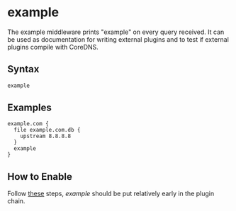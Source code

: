 # example

The example middleware prints "example" on every query received. It can be used as documentation for
writing external plugins and to test if external plugins compile with CoreDNS.

## Syntax

~~~ txt
example
~~~

## Examples

``` corefile
example.com {
  file example.com.db {
    upstream 8.8.8.8
  }
  example
}
```

## How to Enable

Follow [these](https://coredns.io/2017/07/25/compile-time-enabling-or-disabling-plugins/) steps,
*example* should be put relatively early in the plugin chain.
